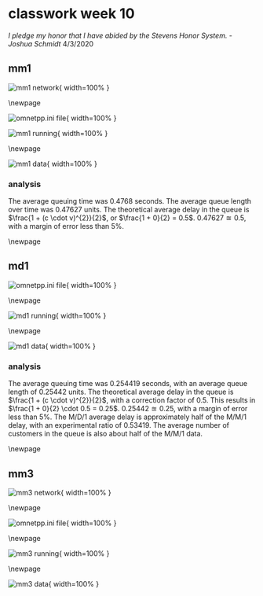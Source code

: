 # classwork week 10

*I pledge my honor that I have abided by the Stevens Honor System. - Joshua Schmidt* 4/3/2020

## mm1

![mm1 network](./mm1_network.png){ width=100% }

\newpage

![omnetpp.ini file](./mm1_omnetpp_ini.png){ width=100% }

![mm1 running](./mm1_running.png){ width=100% }

\newpage

![mm1 data](./mm1_data.png){ width=100% }

### analysis

The average queuing time was 0.4768 seconds. The average queue length over time was 0.47627 units. The theoretical average delay in the queue is $\frac{1 + (c \cdot v)^{2}}{2}$, or $\frac{1 + 0}{2} = 0.5$. $0.47627 \approxeq 0.5$, with a margin of error less than $5\%$.

\newpage

## md1

![omnetpp.ini file](./md1_omnetpp_ini.png){ width=100% }

\newpage

![md1 running](./md1_running.png){ width=100% }

\newpage

![md1 data](./md1_data.png){ width=100% }

### analysis

The average queuing time was 0.254419 seconds, with an average queue length of 0.25442 units. The theoretical average delay in the queue is $\frac{1 + (c \cdot v)^{2}}{2}$, with a correction factor of $0.5$. This results in $\frac{1 + 0}{2} \cdot 0.5 = 0.25$. $0.25442 \approxeq 0.25$, with a margin of error less than $5\%$. The M/D/1 average delay is approximately half of the M/M/1 delay, with an experimental ratio of $0.53419$. The average number of customers in the queue is also about half of the M/M/1 data.

\newpage

## mm3

![mm3 network](./mm3_network.png){ width=100% }

\newpage

![omnetpp.ini file](./mm3_omnetpp_ini.png){ width=100% }

\newpage

![mm3 running](./mm3_running.png){ width=100% }

\newpage

![mm3 data](./mm3_data.png){ width=100% }
